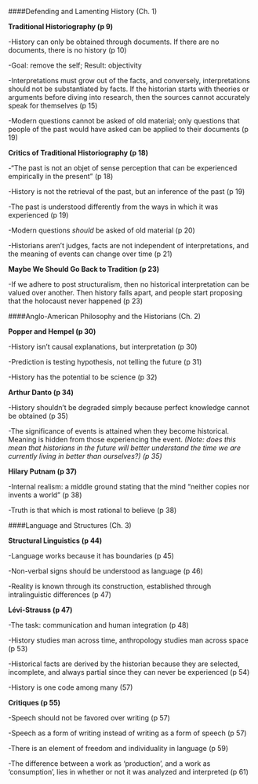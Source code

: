 ####Defending and Lamenting History (Ch. 1)

**Traditional Historiography (p 9)**

-History can only be obtained through documents. If there are no documents, there is no history (p 10)

-Goal: remove the self; Result: objectivity

-Interpretations must grow out of the facts, and conversely, interpretations should not be substantiated by facts. If the historian starts with theories or arguments before diving into research, then the sources cannot accurately speak for themselves (p 15)

-Modern questions cannot be asked of old material; only questions that people of the past would have asked can be applied to their documents (p 19)

**Critics of Traditional Historiography (p 18)**

-“The past is not an objet of sense perception that can be experienced empirically in the present” (p 18)

-History is not the retrieval of the past, but an inference of the past (p 19)

-The past is understood differently from the ways in which it was experienced (p 19)

-Modern questions *should* be asked of old material (p 20)

-Historians aren’t judges, facts are not independent of interpretations, and the meaning of events can change over time (p 21)

**Maybe We Should Go Back to Tradition (p 23)**

-If we adhere to post structuralism, then no historical interpretation can be valued over another. Then history falls apart, and people start proposing that the holocaust never happened (p 23) 

####Anglo-American Philosophy and the Historians (Ch. 2)

**Popper and Hempel (p 30)**

-History isn’t causal explanations, but interpretation (p 30)

-Prediction is testing hypothesis, not telling the future (p 31)

-History has the potential to be science (p 32)

**Arthur Danto (p 34)**

-History shouldn’t be degraded simply because perfect knowledge cannot be obtained (p 35)

-The significance of events is attained when they become historical. Meaning is hidden from those experiencing the event. *(Note: does this mean that historians in the future will better understand the time we are currently living in better than ourselves?) (p 35)*

**Hilary Putnam (p 37)**

-Internal realism: a middle ground stating that the mind “neither copies nor invents a world” (p 38)

-Truth is that which is most rational to believe (p 38)

####Language and Structures (Ch. 3)

**Structural Linguistics (p 44)**

-Language works because it has boundaries (p 45)

-Non-verbal signs should be understood as language (p 46)

-Reality is known through its construction, established through intralinguistic differences (p 47) 

**Lévi-Strauss (p 47)**

-The task: communication and human integration (p 48)

-History studies man across time, anthropology studies man across space (p 53)

-Historical facts are derived by the historian because they are selected, incomplete, and always partial since they can never be experienced (p 54)

-History is one code among many (57)

**Critiques (p 55)**

-Speech should not be favored over writing (p 57)

-Speech as a form of writing instead of writing as a form of speech (p 57)

-There is an element of freedom and individuality in language (p 59)

-The difference between a work as ‘production’, and a work as ‘consumption’, lies in whether or not it was analyzed and interpreted (p 61)
